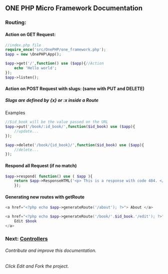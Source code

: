 ## ONE PHP Micro Framework Documentation
### Routing:

#### Action on GET Request:
```php
//index.php file
require_once('src/OnePHP/one_framework.php');
$app = new \OnePHP\App();

$app->get('/',function() use ($app){//Action
    echo 'Hello world';
});
$app->listen();
```

#### Action on POST Request with slugs: (same with PUT and DELETE)
##### Slugs are defined by {x} or :x  inside a Route    

 Examples   
```php
//$id_book will be the value passed on the URL
$app->put('/book/:id_book/',function($id_book) use ($app){
    //update...
});

$app->delete('/book/{id_book}/',function($id_book) use ($app){
    //delete...
});
```
#### Respond all Request (if no match)
```php
$app->respond( function() use ( $app ){
    return $app->ResponseHTML('<p> This is a response with code 404. </p>', 404);
    });
```

#### Generating new routes with getRoute
```php
<a href="<?php echo $app->generateRoute('/about'); ?>"> About </a>

<a href="<?php echo $app->generateRoute('/book/'.$id_book.'/edit'); ?>">
    Edit $book
</a>
```

### Next: [Controllers ](controllers.md "Using your controllers with One Framework")

###### Contribute and improve this documentation.
###### Click Edit and Fork the project.
